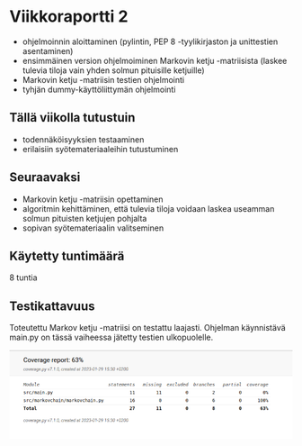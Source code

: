 # Viikkoraportti 2

- ohjelmoinnin aloittaminen (pylintin, PEP 8 -tyylikirjaston ja unittestien asentaminen)
- ensimmäinen version ohjelmoiminen Markovin ketju -matriisista (laskee tulevia tiloja vain yhden solmun pituisille ketjuille)
- Markovin ketju -matriisin testien ohjelmointi
- tyhjän dummy-käyttöliittymän ohjelmointi

## Tällä viikolla tutustuin 

- todennäköisyyksien testaaminen
- erilaisiin syötemateriaaleihin tutustuminen

## Seuraavaksi

- Markovin ketju -matriisin opettaminen
- algoritmin kehittäminen, että tulevia tiloja voidaan laskea useamman solmun pituisten ketjujen pohjalta
- sopivan syötemateriaalin valitseminen 

## Käytetty tuntimäärä

8 tuntia

## Testikattavuus

Toteutettu Markov ketju -matriisi on testattu laajasti. Ohjelman käynnistävä main.py on tässä vaiheessa jätetty testien ulkopuolelle.

!["Testikattavuus 29.1.2023"](./kuvat/testikattavuus_29.1.2023.png)

